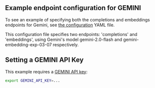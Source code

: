## Example endpoint configuration for GEMINI

To see an example of specifying both the completions and embeddings endpoints for Gemini, see [the configuration](config.yaml) YAML file.

This configuration file specifies two endpoints: 'completions' and 'embeddings', using Gemini's model gemini-2.0-flash and gemini-embedding-exp-03-07 respectively.

## Setting a GEMINI API Key

This example requires a [GEMINI API key](https://ai.google.dev/gemini-api/docs/api-key):

```sh
export GEMINI_API_KEY=...
```

